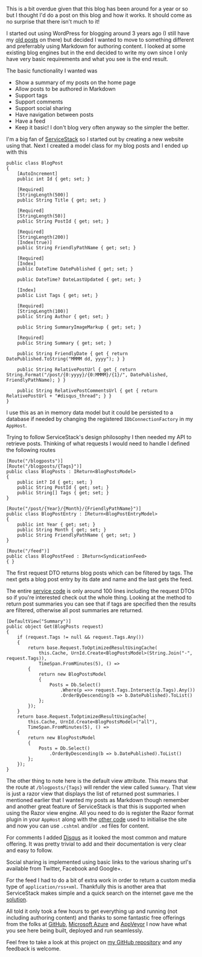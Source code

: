 ﻿This is a bit overdue given that this blog has been around for a year or so but I thought I'd do a post on this blog and how it works. It should come as no surprise that there isn't much to it!

I started out using WordPress for blogging around 3 years ago (I still have my [old posts](http://davetimmins.wordpress.com/) on there) but decided I wanted to move to something different and preferrably using Markdown for authoring content. I looked at some existing blog engines but in the end decided to write my own since I only have very basic requirements and what you see is the end result.

The basic functionality I wanted was

 - Show a summary of my posts on the home page
 - Allow posts to be authored in Markdown
 - Support tags
 - Support comments
 - Support social sharing
 - Have navigation between posts
 - Have a feed
 - Keep it basic! I don't blog very often anyway so the simpler the better.

I'm a big fan of [ServiceStack](https://servicestack.net/) so I started out by creating a new website using that. Next I created a model class for my blog posts and I ended up with this

<pre><code>public class BlogPost
{
	[AutoIncrement]
	public int Id { get; set; }

	[Required]
	[StringLength(500)]
	public String Title { get; set; }

	[Required]
	[StringLength(50)]
	public String PostId { get; set; }

	[Required]
	[StringLength(200)]
	[Index(true)]
	public String FriendlyPathName { get; set; }

	[Required]
	[Index]
	public DateTime DatePublished { get; set; }

	public DateTime? DateLastUpdated { get; set; }

	[Index]
	public List<String> Tags { get; set; }

	[Required]
	[StringLength(100)]
	public String Author { get; set; }

	public String SummaryImageMarkup { get; set; }

	[Required]
	public String Summary { get; set; }

	public String FriendlyDate { get { return DatePublished.ToString("MMMM dd, yyyy"); } }

	public String RelativePostUrl { get { return String.Format("/post/{0:yyyy}/{0:MMMM}/{1}/", DatePublished, FriendlyPathName); } }

	public String RelativePostCommentsUrl { get { return RelativePostUrl + "#disqus_thread"; } }
}</code></pre>

I use this as an in memory data model but it could be persisted to a database if needed by changing the registered `IDbConnectionFactory` in my `AppHost`.

Trying to follow ServiceStack's design philosophy I then needed my API to retrieve posts. Thinking of what requests I would need to handle I defined the following routes

<pre><code>[Route("/blogposts")]
[Route("/blogposts/{Tags}")]
public class BlogPosts : IReturn&lt;BlogPostsModel&gt;
{
	public int? Id { get; set; }
	public String PostId { get; set; }
	public String[] Tags { get; set; }
}

[Route("/post/{Year}/{Month}/{FriendlyPathName}")]
public class BlogPostEntry : IReturn&lt;BlogPostEntryModel&gt;
{
	public int Year { get; set; }
	public String Month { get; set; }
	public String FriendlyPathName { get; set; }
}

[Route("/feed")]
public class BlogPostFeed : IReturn&lt;SyndicationFeed&gt;
{ }</code></pre>

The first request DTO returns blog posts which can be filtered by tags. The next gets a blog post entry by its date and name and the last gets the feed.

The entire [service code]() is only around 100 lines including the request DTOs so if you're interested check out the whole thing. Looking at the method to return post summaries you can see that if tags are specified then the results are filtered, otherwise all post summaries are returned.

<pre><code>[DefaultView("Summary")]
public object Get(BlogPosts request)
{
	if (request.Tags != null && request.Tags.Any())
	{
		return base.Request.ToOptimizedResultUsingCache(
			this.Cache, UrnId.Create&lt;BlogPostsModel&gt;(String.Join("-", request.Tags)), 
			TimeSpan.FromMinutes(5), () =&gt;
		{
			return new BlogPostsModel 
			{ 
				Posts = Db.Select<BlogPost>()
					.Where<BlogPost>(p =&gt;> request.Tags.Intersect(p.Tags).Any())
					.OrderByDescending(b => b.DatePublished).ToList() 
			};
		});
	}
	return base.Request.ToOptimizedResultUsingCache(
		this.Cache, UrnId.Create&lt;BlogPostsModel&gt;("all"), 
		TimeSpan.FromMinutes(5), () =&gt;
	{
		return new BlogPostsModel 
		{ 
			Posts = Db.Select<BlogPost>()
				.OrderByDescending(b =&gt; b.DatePublished).ToList() 
		};
	});
}</code></pre>

The other thing to note here is the default view attribute. This means that the route at `/blogposts/{Tags}` will render the view called `Summary`. That view is just a razor view that displays the list of returned post summaries. I mentioned earlier that I wanted my posts as Markdown though remember and another great feature of ServiceStack is that this is supported when using the Razor view engine. All you need to do is register the Razor format plugin in your `AppHost` along with the [other code]() used to initialise the site and now you can use `.cshtml` and/or `.md` files for content.

For comments I added [Disqus](https://disqus.com/) as it looked the most common and mature offering. It was pretty trivial to add and their documentation is very clear and easy to follow.

Social sharing is implemented using basic links to the various sharing url's available from Twitter, Facebook and Google+.

For the feed I had to do a bit of extra work in order to return a custom media type of `application/rss+xml`. Thankfully this is another area that ServiceStack makes simple and a quick search on the internet gave me the [solution]().

All told it only took a few hours to get everything up and running (not including authoring content) and thanks to some fantastic free offerings from the folks at [GitHub](https://github.com/), [Microsoft Azure](http://azure.microsoft.com/) and [AppVeyor](http://www.appveyor.com/) I now have what you see here being built, deployed and run seamlessly.

Feel free to take a look at this project on [my GitHub repository]() and any feedback is welcome.
